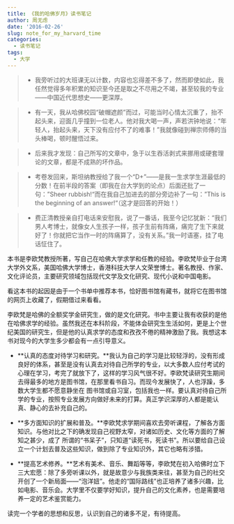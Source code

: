 ```yaml
---
title: 《我的哈佛岁月》读书笔记
author: 周无虑
date: '2016-02-26'
slug: note_for_my_harvard_time
categories:
  - 读书笔记
tags:
  - 大学
---
```


> * 我旁听过的大班课无以计数，内容也忘得差不多了，然而即使如此，我任然觉得多年积累的知识至今还是取之不尽用之不竭，甚至较我的专业——中国近代思想史——更深厚。

> * 有一天，我从哈佛校园“破帽遮颜”而过，可能当时心情太沉重了，抬不起头来，迎面几乎撞到一位老人。他对我大喝一声，声若洪钟地说：“年轻人，抬起头来，天下没有应付不了的难事！”我就像碰到禅宗师傅的当头棒喝，顿时醒悟过来。

> * 后来我才发现：自己所写的文章中，急于以生吞活剥式来挪用或硬套理论的文章，都是不成熟的坏作品。

> * 考卷发回来，斯坦纳教授给了我一个“D+”——是我一生求学生涯最低的分数！在前半段的答案（即我在台大学到的论点）后面还批了一句：”Sheer rubbish!“而在我自己加进去的部分旁边补了一句：”This is the beginning of an answer!“（这才是回答的开始！）

> * 费正清教授亲自打电话来安慰我，说了一番话，我至今记忆犹新：“我们男人考博士，就像女人生孩子一样，孩子生前有阵痛，痛完了生下来就好了！你就把它当作一时的阵痛算了，没有关系。”我一时语塞，挂了电话怔住了。

本书是李欧梵教授所著，写自己在哈佛大学求学和任教的经验。李欧梵毕业于台湾大学外文系，美国哈佛大学博士，香港科技大学人文荣誉博士。著名教授、作家、文化评论员，主要研究领域包括现代文学及文化研究、现代小说和中国电影。

看这本书的起因是由于一个书单中推荐本书，恰好图书馆有藏书，就将它在图书馆的网页上收藏了，假期借过来看看。

李欧梵是哈佛的全额奖学金研究生，做的是文化研究。书中主要让我有收获的是他在哈佛求学的经验。虽然我还在本科阶段，不能体会研究生生活如何，更是上个世纪美国的研究生，但是他的认真求学的态度和孜孜不倦的精神激励了我。我想这本书对现今的大学生多少都会有一点引导意义。

* **认真的态度对待学习和研究。**我认为自己的学习是比较轻浮的，没有形成良好的体系，甚至是没有认真去对待自己所学的专业，以大多数人应付考试的心理在学习，考完了就放下了，这样的学习风气很不好。李欧梵读研究生期间去得最多的地方是图书馆，在那里看书自习。而现今发展快了，人也浮躁，多数大学生都不愿意静坐在 图书馆或自习室，包括我也一样。要认真对待自己所学的专业，按照专业发展方向做好未来的打算。真正学识深厚的人都是能认真、静心的去补充自己的。

* **多方面知识的扩展和普及。**李欧梵求学期间喜欢去旁听课程，了解各方面知识。与他对比之下的确发现自己视野太窄，对诸如历史、文化等方面的了解知之甚少，成了 所谓的“书呆子”，只知道“读死书，死读书”。所以要给自己设立一个计划去普及这些知识，做到除了专业知识外，其它也略有涉猎。

* **提高艺术修养。**艺术有美术、音乐、舞蹈等等，李欧梵在初入哈佛时立下三大宏愿：除了多旁听课以外，就是故意少与我族类来往，甚至为自己的社交开创了一个新局面——“泡洋妞”。他走的“国际路线”也正培养了诸多兴趣，比如电影、音乐会。大学里不仅要学好知识，提升自己的文化素养，也是需要培养一定的艺术鉴赏能力。


读完一个学者的思想和反思，认识到自己的诸多不足，有待提高。